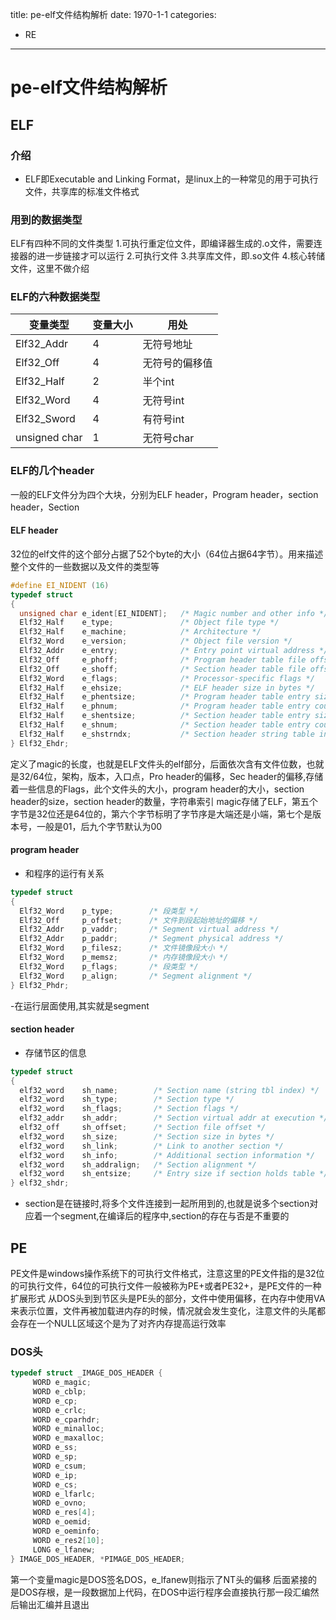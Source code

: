 title: pe-elf文件结构解析
date: 1970-1-1
categories: 
- RE
---

# pe-elf文件结构解析

## ELF

### 介绍

- ELF即Executable and Linking Format，是linux上的一种常见的用于可执行文件，共享库的标准文件格式

### 用到的数据类型

ELF有四种不同的文件类型
1.可执行重定位文件，即编译器生成的.o文件，需要连接器的进一步链接才可以运行
2.可执行文件
3.共享库文件，即.so文件
4.核心转储文件，这里不做介绍

### ELF的六种数据类型

| 变量类型 | 变量大小 | 用处 |
| ------ | ------ | ------ |
| Elf32_Addr   | 4| 无符号地址 |
| Elf32_Off    | 4| 无符号的偏移值 |
| Elf32_Half   | 2| 半个int|
| Elf32_Word   | 4|无符号int|
| Elf32_Sword  | 4|有符号int|
| unsigned char| 1|无符号char|

### ELF的几个header

一般的ELF文件分为四个大块，分别为ELF header，Program header，section header，Section

#### ELF header

32位的elf文件的这个部分占据了52个byte的大小（64位占据64字节）。用来描述整个文件的一些数据以及文件的类型等

```c
#define EI_NIDENT (16)
typedef struct
{
  unsigned char e_ident[EI_NIDENT];   /* Magic number and other info */
  Elf32_Half    e_type;               /* Object file type */
  Elf32_Half    e_machine;            /* Architecture */
  Elf32_Word    e_version;            /* Object file version */
  Elf32_Addr    e_entry;              /* Entry point virtual address */
  Elf32_Off     e_phoff;              /* Program header table file offset */
  Elf32_Off     e_shoff;              /* Section header table file offset */
  Elf32_Word    e_flags;              /* Processor-specific flags */
  Elf32_Half    e_ehsize;             /* ELF header size in bytes */
  Elf32_Half    e_phentsize;          /* Program header table entry size */
  Elf32_Half    e_phnum;              /* Program header table entry count */
  Elf32_Half    e_shentsize;          /* Section header table entry size */
  Elf32_Half    e_shnum;              /* Section header table entry count */
  Elf32_Half    e_shstrndx;           /* Section header string table index */
} Elf32_Ehdr;
```

定义了magic的长度，也就是ELF文件头的elf部分，后面依次含有文件位数，也就是32/64位，架构，版本，入口点，Pro header的偏移，Sec header的偏移,存储着一些信息的Flags，此个文件头的大小，program header的大小，section header的size，section header的数量，字符串索引
magic存储了ELF，第五个字节是32位还是64位的，第六个字节标明了字节序是大端还是小端，第七个是版本号，一般是01，后九个字节默认为00

#### program header

- 和程序的运行有关系

```c
typedef struct
{
  Elf32_Word    p_type;        /* 段类型 */
  Elf32_Off     p_offset;      /* 文件到段起始地址的偏移 */
  Elf32_Addr    p_vaddr;       /* Segment virtual address */
  Elf32_Addr    p_paddr;       /* Segment physical address */
  Elf32_Word    p_filesz;      /* 文件镜像段大小 */
  Elf32_Word    p_memsz;       /* 内存镜像段大小 */
  Elf32_Word    p_flags;       /* 段类型 */
  Elf32_Word    p_align;       /* Segment alignment */
} Elf32_Phdr;
```

-在运行层面使用,其实就是segment

#### section header

- 存储节区的信息

```c
typedef struct
{
  elf32_word    sh_name;        /* Section name (string tbl index) */
  elf32_word    sh_type;        /* Section type */
  elf32_word    sh_flags;       /* Section flags */
  elf32_addr    sh_addr;        /* Section virtual addr at execution */
  elf32_off     sh_offset;      /* Section file offset */
  elf32_word    sh_size;        /* Section size in bytes */
  elf32_word    sh_link;        /* Link to another section */
  elf32_word    sh_info;        /* Additional section information */
  elf32_word    sh_addralign;   /* Section alignment */
  elf32_word    sh_entsize;     /* Entry size if section holds table */
} elf32_shdr;
```
- section是在链接时,将多个文件连接到一起所用到的,也就是说多个section对应着一个segment,在编译后的程序中,section的存在与否是不重要的

## PE

PE文件是windows操作系统下的可执行文件格式，注意这里的PE文件指的是32位的可执行文件，64位的可执行文件一般被称为PE+或者PE32+，是PE文件的一种扩展形式
从DOS头到到节区头是PE头的部分，文件中使用偏移，在内存中使用VA来表示位置，文件再被加载进内存的时候，情况就会发生变化，注意文件的头尾都会存在一个NULL区域这个是为了对齐内存提高运行效率

### DOS头

```C
typedef struct _IMAGE_DOS_HEADER {
     WORD e_magic;
     WORD e_cblp;
     WORD e_cp;
     WORD e_crlc;
     WORD e_cparhdr;
     WORD e_minalloc;
     WORD e_maxalloc;
     WORD e_ss;
     WORD e_sp;
     WORD e_csum;
     WORD e_ip;
     WORD e_cs;
     WORD e_lfarlc;
     WORD e_ovno;
     WORD e_res[4];
     WORD e_oemid;
     WORD e_oeminfo;
     WORD e_res2[10];
     LONG e_lfanew;
} IMAGE_DOS_HEADER, *PIMAGE_DOS_HEADER;
```

第一个变量magic是DOS签名DOS，e_lfanew则指示了NT头的偏移
后面紧接的是DOS存根，是一段数据加上代码，在DOS中运行程序会直接执行那一段汇编然后输出汇编并且退出
